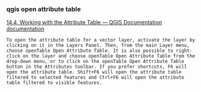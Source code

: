### qgis open attribute table


[14.4. Working with the Attribute Table — QGIS Documentation documentation](https://docs.qgis.org/3.16/en/docs/user_manual/working_with_vector/attribute_table.html#table-view-vs-form-view "14.4. Working with the Attribute Table — QGIS Documentation documentation")


 

```
To open the attribute table for a vector layer, activate the layer by clicking on it in the Layers Panel. Then, from the main Layer menu, choose openTable Open Attribute Table. It is also possible to right-click on the layer and choose openTable Open Attribute Table from the drop-down menu, or to click on the openTable Open Attribute Table button in the Attributes toolbar. If you prefer shortcuts, F6 will open the attribute table. Shift+F6 will open the attribute table filtered to selected features and Ctrl+F6 will open the attribute table filtered to visible features.
```
